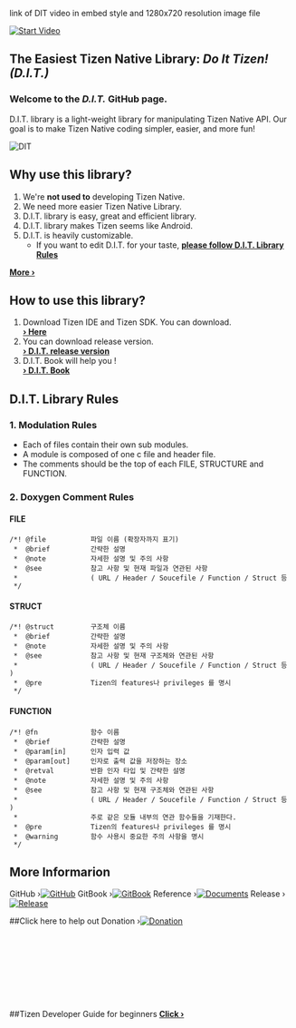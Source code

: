 


link of DIT video in embed style and 1280x720 resolution image file

[![Start Video](http://images.technewstoday.com.s3.amazonaws.com/tnt/the-new-samsung-z3-is-hitting-the-market-soon-after-the-surprising-success.jpg)](https://www.youtube.com/embed/MBfxQIz80Jk)

## The Easiest Tizen Native Library: *Do It Tizen! (D.I.T.)*
### Welcome to the *D.I.T.* GitHub page.
D.I.T. library is a light-weight library for manipulating Tizen Native API. Our goal is to make Tizen Native coding simpler, easier, and more fun!  

![DIT](https://cloud.githubusercontent.com/assets/8381373/8978836/b61dad1c-36e0-11e5-9ef4-593ffdba8ed3.png)

## Why use this library?
1. We're **not used to** developing Tizen Native.
2. We need more easier Tizen Native Library.
3. D.I.T. library is easy, great and efficient library.
4. D.I.T. library makes Tizen seems like Android.
5. D.I.T. is heavily customizable.
	* If you want to edit D.I.T. for your taste, **[please follow D.I.T. Library Rules](https://github.com/Hoyuo/DIT#dit-library-rules)**

**[More ›][2]**


## How to use this library?
1. Download Tizen IDE and Tizen SDK. You can download.   
 	**[› Here](https://developer.tizen.org/development/tools/download)**
2. You can download release version.  
	**[› D.I.T. release version][4]**
3. D.I.T. Book will help you !    
	**[› D.I.T. Book][6]**


## D.I.T. Library Rules
### 1. Modulation Rules
* Each of files contain their own sub modules. 
* A module is composed of one c file and header file.
* The comments should be the top of each FILE, STRUCTURE and FUNCTION.

### 2. Doxygen Comment Rules
#### FILE
```
/*!	@file			파일 이름 (확장자까지 표기)
 *	@brief			간략한 설명
 *	@note			자세한 설명 및 주의 사항
 *	@see			참고 사항 및 현재 파일과 연관된 사항
 *					( URL / Header / Soucefile / Function / Struct 등 
 */
```
#### STRUCT
```
/*!	@struct			구조체 이름
 *	@brief			간략한 설명
 *	@note			자세한 설명 및 주의 사항
 *	@see 			참고 사항 및 현재 구조체와 연관된 사항
 *					( URL / Header / Soucefile / Function / Struct 등 )
 *	@pre			Tizen의 features나 privileges 를 명시
 */
```

#### FUNCTION
```
/*!	@fn				함수 이름
 *	@brief			간략한 설명
 *	@param[in]		인자 입력 값
 *	@param[out]		인자로 출력 값을 저장하는 장소
 *	@retval			반환 인자 타입 및 간략한 설명
 *	@note			자세한 설명 및 주의 사항
 *	@see			참고 사항 및 현재 구조체와 연관된 사항
 *					( URL / Header / Soucefile / Function / Struct 등 )
 *					주로 같은 모듈 내부의 연관 함수들을 기재한다.
 *	@pre			Tizen의 features나 privileges 를 명시
 *	@warning		함수 사용시 중요한 주의 사항을 명시
 */
```
	
## More Informarion
GitHub ›[![GitHub](https://cloud.githubusercontent.com/assets/8381373/8948058/b7450220-35dd-11e5-97ac-b8b827d07b80.png)][1]
GitBook ›[![GitBook](https://cloud.githubusercontent.com/assets/8381373/8948068/de7c08b6-35dd-11e5-9b5e-714191b32406.png)][2]
Reference ›[![Documents](https://cloud.githubusercontent.com/assets/8381373/8948073/ec4f6910-35dd-11e5-9fee-89f241f38520.PNG)][3]
Release ›[![Release](https://cloud.githubusercontent.com/assets/8381373/8948079/f864c2e0-35dd-11e5-9b5a-1fdcd9cd00d7.png)][4]

##Click here to help out
Donation ›[![Donation](https://cloud.githubusercontent.com/assets/8381373/8948083/058d7750-35de-11e5-9674-cd5e568847e7.PNG)][5]


<br><br><br><br><br><br><br>

##Tizen Developer Guide for beginners
**[Click ›](http://hoyuo.gitbooks.io/tizen)**


 [1]: https://github.com/Hoyuo/DIT
 [2]: https://www.gitbook.com/book/hoyuo/tizen-d-i-t/details
 [3]: http://dee-j.github.io/html/index.html
 [4]: https://github.com/Hoyuo/DIT/releases/tag/1.0
 [5]: https://gumroad.com/l/gitbook_55b5a748e3411810000a9b5d?wanted=true
 [6]: http://hoyuo.gitbooks.io/tizen-d-i-t/content/use.html
 [7]: #
 [8]: #
 [9]: #
 [10]: #